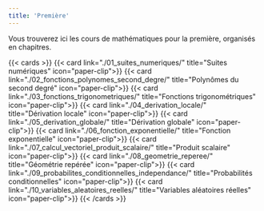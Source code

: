 ```yaml
---
title: 'Première'
---
```

Vous trouverez ici les cours de mathématiques pour la première, organisés en chapitres.

{{< cards >}}
  {{< card link="./01_suites_numeriques/" title="Suites numériques" icon="paper-clip">}}
  {{< card link="./02_fonctions_polynomes_second_degre/" title="Polynômes du second degré" icon="paper-clip">}}
  {{< card link="./03_fonctions_trigonometriques/" title="Fonctions trigonométriques" icon="paper-clip">}}
  {{< card link="./04_derivation_locale/" title="Dérivation locale" icon="paper-clip">}}
  {{< card link="./05_derivation_globale/" title="Dérivation globale" icon="paper-clip">}}
  {{< card link="./06_fonction_exponentielle/" title="Fonction exponentielle" icon="paper-clip">}}
  {{< card link="./07_calcul_vectoriel_produit_scalaire/" title="Produit scalaire" icon="paper-clip">}}
  {{< card link="./08_geometrie_reperee/" title="Géométrie repérée" icon="paper-clip">}}
  {{< card link="./09_probabilites_conditionnelles_independance/" title="Probabilités conditionnelles" icon="paper-clip">}}
  {{< card link="./10_variables_aleatoires_reelles/" title="Variables aléatoires réelles" icon="paper-clip">}}
{{< /cards >}}
